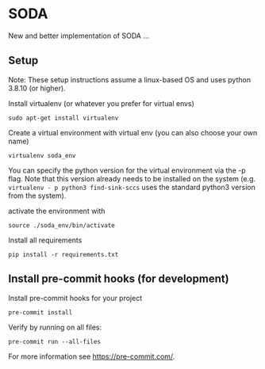 # SODA
New and better implementation of SODA ...


## Setup

Note: These setup instructions assume a linux-based OS and uses python 3.8.10 (or higher).

Install virtualenv (or whatever you prefer for virtual envs)

`sudo apt-get install virtualenv`

Create a virtual environment with virtual env (you can also choose your own name)

`virtualenv soda_env`

You can specify the python version for the virtual environment via the -p flag. Note that this version already needs to be installed on the system (e.g. `virtualenv - p python3 find-sink-sccs` uses the standard python3 version from the system).

activate the environment with

`source ./soda_env/bin/activate`

Install all requirements

`pip install -r requirements.txt`

## Install pre-commit hooks (for development)
Install pre-commit hooks for your project

`pre-commit install`

Verify by running on all files:

`pre-commit run --all-files`

For more information see https://pre-commit.com/.
